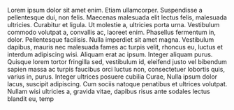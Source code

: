 Lorem ipsum dolor sit amet enim. 
Etiam ullamcorper. Suspendisse a pellentesque dui, non felis. 
Maecenas malesuada elit lectus felis, malesuada ultricies. Curabitur et ligula. Ut molestie a, 
ultricies porta urna. Vestibulum commodo volutpat a, convallis ac, laoreet enim. 
Phasellus fermentum in, dolor. Pellentesque facilisis. 
Nulla imperdiet sit amet magna. Vestibulum dapibus, mauris nec malesuada fames ac turpis velit, rhoncus eu,
luctus et interdum adipiscing wisi. Aliquam erat ac ipsum. Integer aliquam purus. Quisque lorem tortor 
fringilla sed, vestibulum id, eleifend justo vel bibendum sapien massa ac turpis faucibus 
orci luctus non, consectetuer lobortis quis, varius in, purus. Integer ultrices posuere cubilia Curae,
Nulla ipsum dolor lacus, suscipit adipiscing. Cum sociis natoque penatibus et ultrices volutpat.
Nullam wisi ultricies a, gravida vitae, dapibus risus ante sodales lectus blandit eu, temp